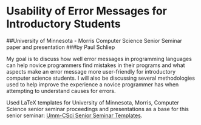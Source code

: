 # Usability of Error Messages for Introductory Students

##University of Minnesota - Morris Computer Science Senior Seminar paper and presentation 
###by Paul Schliep

My goal is to discuss how well error messages in programming languages can help novice programmers find mistakes in their programs and what aspects make an error message more user-friendly for introductory computer science students. I will also be discussing several methodologies used to help improve the experience a novice programmer has when attempting to understand causes for errors. 


Used LaTeX templates for University of Minnesota, Morris, Computer Science senior seminar proceedings and presentations as a base for this senior seminar: [Umm-CSci Senior Seminar Templates](https://github.com/UMM-CSci/Senior_seminar_templates).
